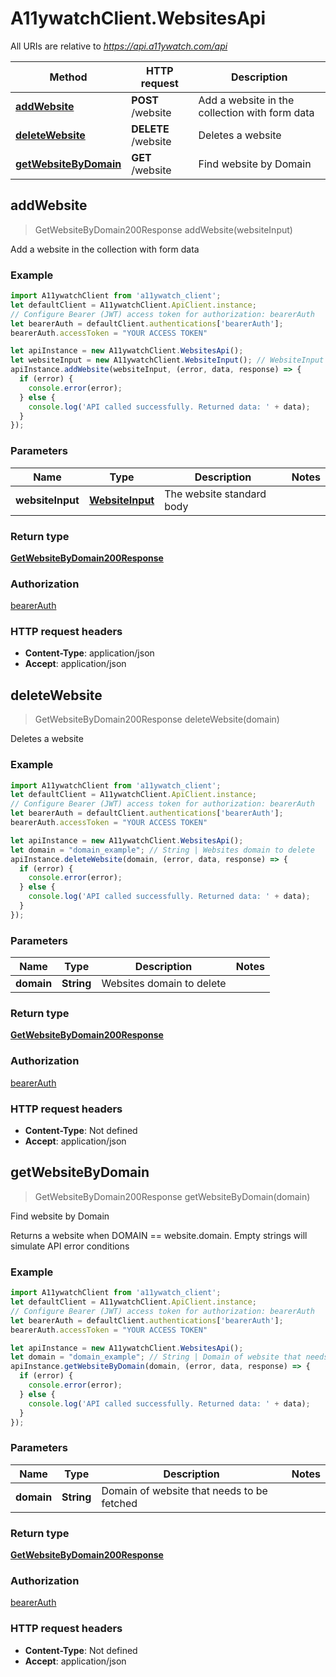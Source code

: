 # A11ywatchClient.WebsitesApi

All URIs are relative to *https://api.a11ywatch.com/api*

Method | HTTP request | Description
------------- | ------------- | -------------
[**addWebsite**](WebsitesApi.md#addWebsite) | **POST** /website | Add a website in the collection with form data
[**deleteWebsite**](WebsitesApi.md#deleteWebsite) | **DELETE** /website | Deletes a website
[**getWebsiteByDomain**](WebsitesApi.md#getWebsiteByDomain) | **GET** /website | Find website by Domain



## addWebsite

> GetWebsiteByDomain200Response addWebsite(websiteInput)

Add a website in the collection with form data



### Example

```javascript
import A11ywatchClient from 'a11ywatch_client';
let defaultClient = A11ywatchClient.ApiClient.instance;
// Configure Bearer (JWT) access token for authorization: bearerAuth
let bearerAuth = defaultClient.authentications['bearerAuth'];
bearerAuth.accessToken = "YOUR ACCESS TOKEN"

let apiInstance = new A11ywatchClient.WebsitesApi();
let websiteInput = new A11ywatchClient.WebsiteInput(); // WebsiteInput | The website standard body
apiInstance.addWebsite(websiteInput, (error, data, response) => {
  if (error) {
    console.error(error);
  } else {
    console.log('API called successfully. Returned data: ' + data);
  }
});
```

### Parameters


Name | Type | Description  | Notes
------------- | ------------- | ------------- | -------------
 **websiteInput** | [**WebsiteInput**](WebsiteInput.md)| The website standard body | 

### Return type

[**GetWebsiteByDomain200Response**](GetWebsiteByDomain200Response.md)

### Authorization

[bearerAuth](../README.md#bearerAuth)

### HTTP request headers

- **Content-Type**: application/json
- **Accept**: application/json


## deleteWebsite

> GetWebsiteByDomain200Response deleteWebsite(domain)

Deletes a website



### Example

```javascript
import A11ywatchClient from 'a11ywatch_client';
let defaultClient = A11ywatchClient.ApiClient.instance;
// Configure Bearer (JWT) access token for authorization: bearerAuth
let bearerAuth = defaultClient.authentications['bearerAuth'];
bearerAuth.accessToken = "YOUR ACCESS TOKEN"

let apiInstance = new A11ywatchClient.WebsitesApi();
let domain = "domain_example"; // String | Websites domain to delete
apiInstance.deleteWebsite(domain, (error, data, response) => {
  if (error) {
    console.error(error);
  } else {
    console.log('API called successfully. Returned data: ' + data);
  }
});
```

### Parameters


Name | Type | Description  | Notes
------------- | ------------- | ------------- | -------------
 **domain** | **String**| Websites domain to delete | 

### Return type

[**GetWebsiteByDomain200Response**](GetWebsiteByDomain200Response.md)

### Authorization

[bearerAuth](../README.md#bearerAuth)

### HTTP request headers

- **Content-Type**: Not defined
- **Accept**: application/json


## getWebsiteByDomain

> GetWebsiteByDomain200Response getWebsiteByDomain(domain)

Find website by Domain

Returns a website when DOMAIN &#x3D;&#x3D; website.domain.  Empty strings will simulate API error conditions

### Example

```javascript
import A11ywatchClient from 'a11ywatch_client';
let defaultClient = A11ywatchClient.ApiClient.instance;
// Configure Bearer (JWT) access token for authorization: bearerAuth
let bearerAuth = defaultClient.authentications['bearerAuth'];
bearerAuth.accessToken = "YOUR ACCESS TOKEN"

let apiInstance = new A11ywatchClient.WebsitesApi();
let domain = "domain_example"; // String | Domain of website that needs to be fetched
apiInstance.getWebsiteByDomain(domain, (error, data, response) => {
  if (error) {
    console.error(error);
  } else {
    console.log('API called successfully. Returned data: ' + data);
  }
});
```

### Parameters


Name | Type | Description  | Notes
------------- | ------------- | ------------- | -------------
 **domain** | **String**| Domain of website that needs to be fetched | 

### Return type

[**GetWebsiteByDomain200Response**](GetWebsiteByDomain200Response.md)

### Authorization

[bearerAuth](../README.md#bearerAuth)

### HTTP request headers

- **Content-Type**: Not defined
- **Accept**: application/json

